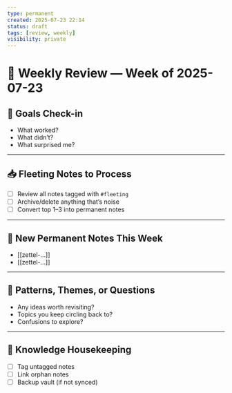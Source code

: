 ```yaml
---
type: permanent
created: 2025-07-23 22:14
status: draft
tags: [review, weekly]
visibility: private
---
```


# 🧠 Weekly Review — Week of 2025-07-23

## 🎯 Goals Check-in
- What worked?
- What didn’t?
- What surprised me?

---

## 📥 Fleeting Notes to Process
- [ ] Review all notes tagged with `#fleeting`
- [ ] Archive/delete anything that’s noise
- [ ] Convert top 1–3 into permanent notes

---

## 🧠 New Permanent Notes This Week
- [[zettel-...]]
- [[zettel-...]]

---

## 🧭 Patterns, Themes, or Questions
- Any ideas worth revisiting?
- Topics you keep circling back to?
- Confusions to explore?

---

## 🧹 Knowledge Housekeeping
- [ ] Tag untagged notes
- [ ] Link orphan notes
- [ ] Backup vault (if not synced)
